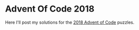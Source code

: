 # Advent Of Code 2018

Here I'll post my solutions for the [2018 Advent of Code](https://adventofcode.com/2018/) puzzles.
